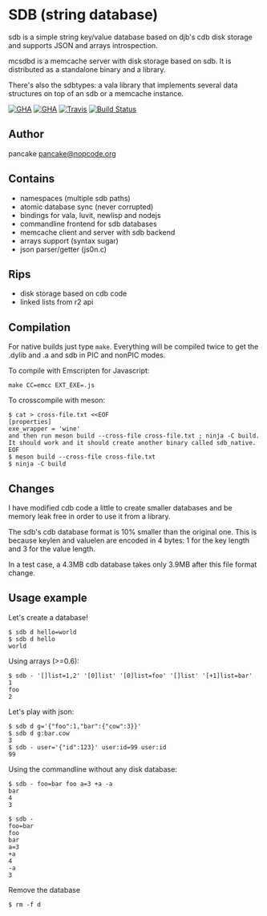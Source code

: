 SDB (string database)
=====================

sdb is a simple string key/value database based on djb's cdb
disk storage and supports JSON and arrays introspection.

mcsdbd is a memcache server with disk storage based on sdb.
It is distributed as a standalone binary and a library.

There's also the sdbtypes: a vala library that implements
several data structures on top of an sdb or a memcache instance.

[![GHA](https://github.com/radareorg/sdb/workflows/ci/badge.svg)](https://github.com/radareorg/sdb/actions?query=workflow%3Aci)
[![GHA](https://api.travis-ci.org/radareorg/sdb.svg)](https://travis-ci.org/radareorg/sdb)
[![Travis](https://api.travis-ci.org/radareorg/sdb.svg)](https://travis-ci.org/radareorg/sdb)
[![Build Status](https://scan.coverity.com/projects/1651/badge.svg)](https://scan.coverity.com/projects/1651)

Author
------
pancake <pancake@nopcode.org>

Contains
--------
* namespaces (multiple sdb paths)
* atomic database sync (never corrupted)
* bindings for vala, luvit, newlisp and nodejs
* commandline frontend for sdb databases
* memcache client and server with sdb backend
* arrays support (syntax sugar)
* json parser/getter (js0n.c)

Rips
----
* disk storage based on cdb code
* linked lists from r2 api

Compilation
-----------
For native builds just type `make`. Everything will be compiled twice to get the .dylib and .a and sdb in PIC and nonPIC modes.

To compile with Emscripten for Javascript:

	make CC=emcc EXT_EXE=.js

To crosscompile with meson:

```
$ cat > cross-file.txt <<EOF
[properties]
exe_wrapper = 'wine'
and then run meson build --cross-file cross-file.txt ; ninja -C build. It should work and it should create another binary called sdb_native.
EOF
$ meson build --cross-file cross-file.txt
$ ninja -C build
```

Changes
-------
I have modified cdb code a little to create smaller databases and
be memory leak free in order to use it from a library.

The sdb's cdb database format is 10% smaller than the original
one. This is because keylen and valuelen are encoded in 4 bytes:
1 for the key length and 3 for the value length.

In a test case, a 4.3MB cdb database takes only 3.9MB after this
file format change.

Usage example
-------------
Let's create a database!

	$ sdb d hello=world
	$ sdb d hello
	world

Using arrays (>=0.6):

	$ sdb - '[]list=1,2' '[0]list' '[0]list=foo' '[]list' '[+1]list=bar'
	1
	foo
	2

Let's play with json:

	$ sdb d g='{"foo":1,"bar":{"cow":3}}'
	$ sdb d g:bar.cow
	3
	$ sdb - user='{"id":123}' user:id=99 user:id
	99

Using the commandline without any disk database:

	$ sdb - foo=bar foo a=3 +a -a
	bar
	4
	3

	$ sdb -
	foo=bar
	foo
	bar
	a=3
	+a
	4
	-a
	3
	
Remove the database

	$ rm -f d
